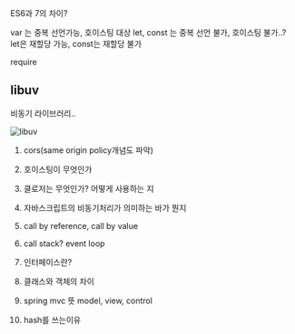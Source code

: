 ES6과 7의 차이?

var 는 중복 선언가능, 호이스팅 대상
let, const 는 중복 선언 불가, 호이스팅 불가..?
let은 재할당 가능, const는 재할당 불가


require

## libuv

비동기 라이브러리..

![libuv](https://github.com/smeil123/CS_Study/blob/master/image/libuv.jpg)

1. cors(same origin policy개념도 파악)

2. 호이스팅이 무엇인가

3. 클로저는 무엇인가? 어떻게 사용하는 지

4. 자바스크립트의 비동기처리가 의미하는 바가 뭔지

5. call by reference, call by value

6. call stack? event loop

7. 인터페이스란?

8. 클래스와 객체의 차이

9. spring mvc 뜻
model, view, control

10. hash를 쓰는이유


  

<!--stackedit_data:
eyJoaXN0b3J5IjpbMTQ0NjIwMzExOCw1NjU5MTAyNTUsMTMwNj
MyMzc5NF19
-->